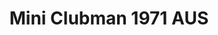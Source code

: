 ---
    title: Mini Clubman 1971 AUS
    slug: Mini-Clubman-1971-AUS
    description:
    code: Mini-Clubman-1971-AUS
    image: https://cmdiy-archive.s3.us-east-1.amazonaws.com/adverts/images/Mini+Clubman+1971+AUS.jpeg
    download: https://cmdiy-archive.s3.us-east-1.amazonaws.com/adverts/documents/Mini+Clubman+1971+AUS.pdf
---
